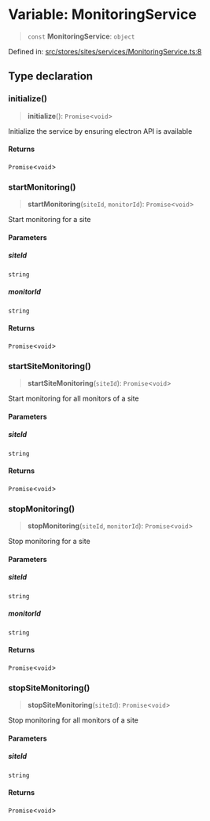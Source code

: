 # Variable: MonitoringService

> `const` **MonitoringService**: `object`

Defined in: [src/stores/sites/services/MonitoringService.ts:8](https://github.com/Nick2bad4u/Uptime-Watcher/blob/2a45eeb1723f8f7089001af2c92aa07d82dfe7e4/src/stores/sites/services/MonitoringService.ts#L8)

## Type declaration

### initialize()

> **initialize**(): `Promise`\<`void`\>

Initialize the service by ensuring electron API is available

#### Returns

`Promise`\<`void`\>

### startMonitoring()

> **startMonitoring**(`siteId`, `monitorId`): `Promise`\<`void`\>

Start monitoring for a site

#### Parameters

##### siteId

`string`

##### monitorId

`string`

#### Returns

`Promise`\<`void`\>

### startSiteMonitoring()

> **startSiteMonitoring**(`siteId`): `Promise`\<`void`\>

Start monitoring for all monitors of a site

#### Parameters

##### siteId

`string`

#### Returns

`Promise`\<`void`\>

### stopMonitoring()

> **stopMonitoring**(`siteId`, `monitorId`): `Promise`\<`void`\>

Stop monitoring for a site

#### Parameters

##### siteId

`string`

##### monitorId

`string`

#### Returns

`Promise`\<`void`\>

### stopSiteMonitoring()

> **stopSiteMonitoring**(`siteId`): `Promise`\<`void`\>

Stop monitoring for all monitors of a site

#### Parameters

##### siteId

`string`

#### Returns

`Promise`\<`void`\>
